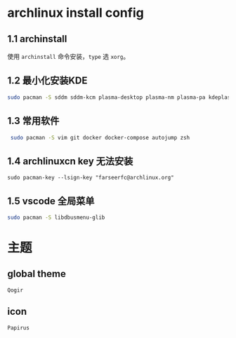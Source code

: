 # archlinux install config

## 1.1 archinstall
使用 ```archinstall``` 命令安装，`type` 选 `xorg`。

## 1.2 最小化安装KDE
```bash
sudo pacman -S sddm sddm-kcm plasma-desktop plasma-nm plasma-pa kdeplasma-addons kde-gtk-config konsole kscreen dolphin dolphin-plugins ark noto-fonts noto-fonts-emoji
```
## 1.3 常用软件
```bash 
 sudo pacman -S vim git docker docker-compose autojump zsh
```

## 1.4 archlinuxcn key 无法安装
```
sudo pacman-key --lsign-key "farseerfc@archlinux.org"
```

## 1.5 vscode 全局菜单
```bash
sudo pacman -S libdbusmenu-glib
```

# 主题
## global theme
`Qogir`

## icon
`Papirus`
